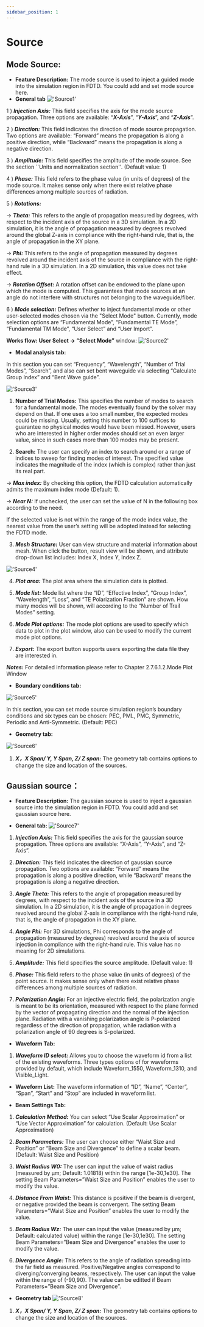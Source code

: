 ```yaml
---
sidebar_position: 1
---
```


# Source

## Mode Source:
- **Feature Description:**
The mode source is used to inject a guided mode into the simulation region in FDTD. You could add and set mode source here.
- **General tab**
!['Source1'](../../static/img/tutorial/Source/Source1.png)

1 ) ***Injection Axis:*** This field specifies the axis for the mode source propagation. Three options are available: “***X-Axis***”, “***Y-Axis***”, and “***Z-Axis***”.

2 )	***Direction:*** This field indicates the direction of mode source propagation. Two options are available: “Forward” means the propagation is along a positive direction, while “Backward” means the propagation is along a negative direction.

3 )	***Amplitude:*** This field specifies the amplitude of the mode source. See the section ``Units and normalization section''. (Default value: 1)

4 ) ***Phase:*** This field refers to the phase value (in units of degrees) of the mode source. It makes sense only when there exist relative phase differences among multiple sources of radiation.

5 ) ***Rotations:***

-> ***Theta:*** This refers to the angle of propagation measured by degrees, with respect to the incident axis of the source in a 3D simulation. In a 2D simulation, it is the angle of propagation measured by degrees revolved around the global Z-axis in compliance with the right-hand rule, that is, the angle of propagation in the XY plane.

-> ***Phi:*** This refers to the angle of propagation measured by degrees revolved around the incident axis of the source in compliance with the right-hand rule in a 3D simulation. In a 2D simulation, this value does not take effect.

-> ***Rotation Offset:*** A rotation offset can be endowed to the plane upon which the mode is computed. This guarantees that mode sources at an angle do not interfere with structures not belonging to the waveguide/fiber.

6 ) ***Mode selection:*** Defines whether to inject fundamental mode or other user-selected modes chosen via the "Select Mode" button. Currently, mode selection options are “Fundamental Mode”, “Fundamental TE Mode”, “Fundamental TM Mode”, “User Select” and “User Import”.

**Works flow: User Select -> “Select Mode”** window:
!['Source2'](../../static/img/tutorial/Source/Source2.png )

- **Modal analysis tab:**

In this section you can set “Frequency”, “Wavelength”, “Number of Trial Modes”, “Search”, and also can set bent waveguide via selecting “Calculate Group Index” and “Bent Wave guide”.

!['Source3'](../../static/img/tutorial/Source/Source3.png )

1) **Number of Trial Modes:** This specifies the number of modes to search for a fundamental mode. The modes eventually found by the solver may depend on that. If one uses a too small number, the expected modes could be missing. Usually, setting this number to 100 suffices to guarantee no physical modes would have been missed. However, users who are interested in higher order modes should set an even larger value, since in such cases more than 100 modes may be present.

2) **Search:** The user can specify an index to search around or a range of indices to sweep for finding modes of interest. The specified value indicates the magnitude of the index (which is complex) rather than just its real part.

-> ***Max index:*** By checking this option, the FDTD calculation automatically admits the maximum index mode (Default: 1).

-> ***Near N:*** If unchecked, the user can set the value of N in the following box according to the need. 

If the selected value is not within the range of the mode index value, the nearest value from the user’s setting will be adopted instead for selecting the FDTD mode.

3) ***Mesh Structure:*** User can view structure and material information about mesh. When click the button, result view will be shown, and attribute drop-down list includes: Index X, Index Y, Index Z.

!['Source4'](../../static/img/tutorial/Source/Source4.png )

4) ***Plot area:*** The plot area where the simulation data is plotted.

5) ***Mode list:*** Mode list where the “ID”, “Effective Index”, “Group Index”, “Wavelength”, “Loss”, and “TE Polarization Fraction” are shown. How many modes will be shown, will according to the “Number of Trail Modes” setting.

6) ***Mode Plot options:*** The mode plot options are used to specify which data to plot in the plot window, also can be used to modify the current mode plot options.

7) ***Export:*** The export button supports users exporting the data file they are interested in.

***Notes:*** For detailed information please refer to Chapter 2.7.6.1.2.Mode Plot Window


- **Boundary conditions tab:** 

!['Source5'](../../static/img/tutorial/Source/Source5.png )

In this section, you can set mode source simulation region’s boundary conditions and six types can be chosen: PEC, PML, PMC, Symmetric, Periodic and Anti-Symmetric. (Default: PEC)
- **Geometry tab:** 

!['Source6'](../../static/img/tutorial/Source/Source6.png )

1) ***X，X Span/ Y, Y Span, Z/ Z span:*** The geometry tab contains options to change the size and location of the sources.

## Gaussian source：

- **Feature Description:** The gaussian source is used to inject a gaussian source into the simulation region in FDTD. You could add and set gaussian source here.

- **General tab:**
!['Source7'](../../static/img/tutorial/Source/Source7.png )

1) ***Injection Axis:*** This field specifies the axis for the gaussian source propagation. Three options are available: “X-Axis”, “Y-Axis”, and “Z-Axis”.

2) ***Direction:*** This field indicates the direction of gaussian source propagation. Two options are available: “Forward” means the propagation is along a positive direction, while “Backward” means the propagation is along a negative direction.

3)	***Angle Theta:*** This refers to the angle of propagation measured by degrees, with respect to the incident axis of the source in a 3D simulation. In a 2D simulation, it is the angle of propagation in degrees revolved around the global Z-axis in compliance with the right-hand rule, that is, the angle of propagation in the XY plane.

4)	***Angle Phi:*** For 3D simulations, Phi corresponds to the angle of propagation (measured by degrees) revolved around the axis of source injection in compliance with the right-hand rule. This value has no meaning for 2D simulations.

5)	***Amplitude:*** This field specifies the source amplitude. (Default value: 1)

6) ***Phase:*** This field refers to the phase value (in units of degrees) of the point source. It makes sense only when there exist relative phase differences among multiple sources of radiation.

7) ***Polarization Angle:*** For an injective electric field, the polarization angle is meant to be its orientation, measured with respect to the plane formed by the vector of propagating direction and the normal of the injection plane. Radiation with a vanishing polarization angle is P-polarized regardless of the direction of propagation, while radiation with a polarization angle of 90 degrees is S-polarized.

- **Waveform Tab:**
1) ***Waveform ID select:*** Allows you to choose the waveform id from a list of the existing waveforms. Three types options of for waveforms provided by default, which include Waveform_1550, Waveform_1310, and Visible_Light.

- **Waveform List:**
The waveform information of “ID”, “Name”, “Center”, “Span”, “Start” and “Stop” are included in waveform list.

- **Beam Settings Tab:**
1) ***Calculation Method:*** You can select “Use Scalar Approximation” or “Use Vector Approximation” for calculation. (Default: Use Scalar Approximation)

2) ***Beam Parameters:*** The user can choose either “Waist Size and Position” or “Beam Size and Divergence” to define a scalar beam. (Default: Waist Size and Position)

3) ***Waist Radius W0:*** The user can input the value of waist radius (measured by μm; Default: 1.01818) within the range [1e-30,1e30]. The setting Beam Parameters=”Waist Size and Position” enables the user to modify the value.

4) ***Distance From Waist:*** This distance is positive if the beam is divergent, or negative provided the beam is convergent. The setting Beam Parameters=”Waist Size and Position” enables the user to modify the value.

5) ***Beam Radius Wz:*** The user can input the value (measured by μm; Default: calculated value) within the range [1e-30,1e30]. The setting Beam Parameters=”Beam Size and Divergence” enables the user to modify the value.

6) ***Divergence Angle:*** This refers to the angle of radiation spreading into the far field as measured. Positive/Negative angles correspond to diverging/converging beams, respectively. The user can input the value within the range of (-90,90). The value can be editted if Beam Parameters=”Beam Size and Divergence”.

- **Geometry tab**
!['Source8'](../../static/img/tutorial/Source/Source8.png )

1) ***X，X Span/ Y, Y Span, Z/ Z span:*** The geometry tab contains options to change the size and location of the sources.
